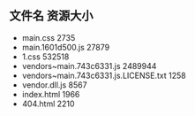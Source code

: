 ##  文件名           资源大小
- main.css           2735
- main.1601d500.js           27879
- 1.css           532518
- vendors~main.743c6331.js           2489944
- vendors~main.743c6331.js.LICENSE.txt           1258
- vendor.dll.js           8567
- index.html           1966
- 404.html           2210

